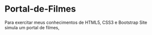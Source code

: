 # Portal-de-Filmes
Para exercitar meus conhecimentos de HTML5, CSS3 e Bootstrap
Site simula um portal de filmes,
